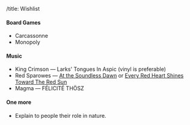 /title: Wishlist

#### Board Games
* Carcassonne
* Monopoly

#### Music
* King Crimson — Larks' Tongues In Aspic (vinyl is preferable)
* Red Sparowes — [At the Soundless Dawn] or [Every Red Heart Shines Toward The Red Sun]
* Magma — FÉLICITÉ THÖSZ

[At the Soundless Dawn]: http://www.bluecollardistro.com/redsparowes/product_info.php?products_id=1779&cPath=323_324&store=1
[Every Red Heart Shines Toward The Red Sun]: http://www.bluecollardistro.com/redsparowes/product_info.php?products_id=1754&cPath=323_324&store=1

#### One more
* Explain to people their role in nature.
